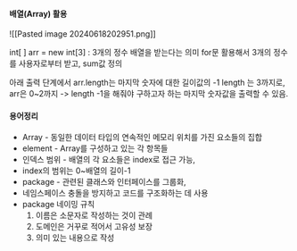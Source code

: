 

#### 배열(Array) 활용
![[Pasted image 20240618202951.png]]


int[ ] arr = new int[3] : 3개의 정수 배열을 받는다는 의미
for문 활용해서 3개의 정수를 사용자로부터 받고, sum값 정의

아래 출력 단계에서 arr.length는 마지막 숫자에 대한 길이값의 -1
length 는 3까지로,  arr은 0~2까지 -> length -1을 해줘야
구하고자 하는 마지막 숫자값을 출력할 수 있음.


#### 용어정리

- Array - 동일한 데이터 타입의 연속적인 메모리 위치를 가진 요소들의 집합
- element - Array를 구성하고 있는 각 항목들
- 인덱스 범위 - 배열의 각 요소들은 index로 접근 가능, 
- index의 범위는 0~배열의 길이-1
- package - 관련된 클래스와 인터페이스를 그룹화, 
- 네임스페이스 충돌을 방지하고 코드를 구조화하는 데 사용
 - package 네이밍 규칙
      1. 이름은 소문자로 작성하는 것이 관례
      2. 도메인은 거꾸로 적어서 고유성 보장
      3. 의미 있는 내용으로 작성
